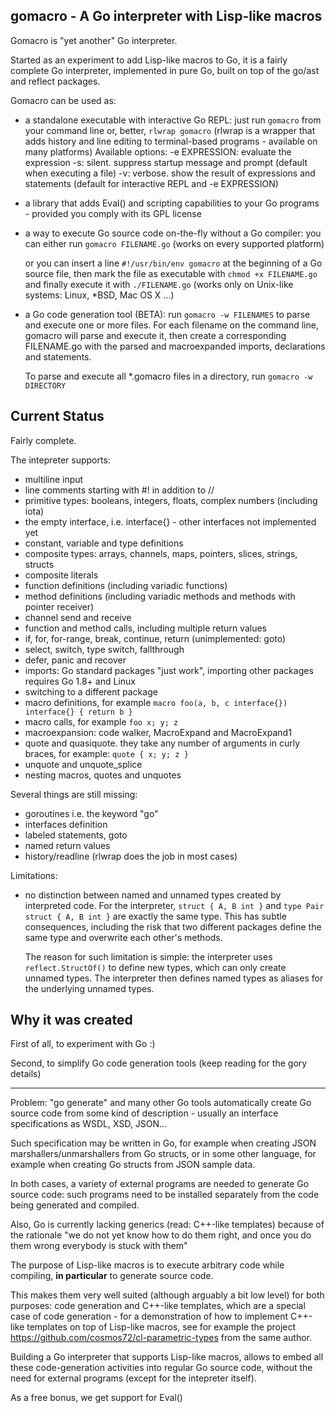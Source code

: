 ## gomacro - A Go interpreter with Lisp-like macros

Gomacro is "yet another" Go interpreter.

Started as an experiment to add Lisp-like macros to Go,
it is a fairly complete Go interpreter, implemented in pure Go,
built on top of the go/ast and reflect packages.

Gomacro can be used as:
* a standalone executable with interactive Go REPL:
  just run `gomacro` from your command line or, better, `rlwrap gomacro`
  (rlwrap is a wrapper that adds history and line editing to terminal-based programs - available on many platforms)
  Available options:
    -e EXPRESSION: evaluate the expression
    -s: silent. suppress startup message and prompt (default when executing a file)
    -v: verbose. show the result of expressions and statements (default for interactive REPL and -e EXPRESSION)

* a library that adds Eval() and scripting capabilities
  to your Go programs - provided you comply with its GPL license

* a way to execute Go source code on-the-fly without a Go compiler:
  you can either run `gomacro FILENAME.go` (works on every supported platform)

  or you can insert a line `#!/usr/bin/env gomacro` at the beginning of a Go source file,
  then mark the file as executable with `chmod +x FILENAME.go` and finally execute it
  with `./FILENAME.go` (works only on Unix-like systems: Linux, *BSD, Mac OS X ...)

* a Go code generation tool (BETA):
  run `gomacro -w FILENAMES` to parse and execute one or more files.
  For each filename on the command line, gomacro will parse and execute it,
  then create a corresponding FILENAME.go with the parsed and macroexpanded
  imports, declarations and statements.

  To parse and execute all *.gomacro files in a directory, run `gomacro -w DIRECTORY`

## Current Status

Fairly complete.

The intepreter supports:
* multiline input
* line comments starting with #! in addition to //
* primitive types: booleans, integers, floats, complex numbers (including iota)
* the empty interface, i.e. interface{} - other interfaces not implemented yet
* constant, variable and type definitions
* composite types: arrays, channels, maps, pointers, slices, strings, structs
* composite literals
* function definitions (including variadic functions)
* method definitions (including variadic methods and methods with pointer receiver)
* channel send and receive
* function and method calls, including multiple return values
* if, for, for-range, break, continue, return (unimplemented: goto)
* select, switch, type switch, fallthrough
* defer, panic and recover
* imports: Go standard packages "just work", importing other packages requires Go 1.8+ and Linux
* switching to a different package
* macro definitions, for example `macro foo(a, b, c interface{}) interface{} { return b }`
* macro calls, for example `foo x; y; z`
* macroexpansion: code walker, MacroExpand and MacroExpand1
* quote and quasiquote. they take any number of arguments in curly braces, for example:
  `quote { x; y; z }`
* unquote and unquote_splice
* nesting macros, quotes and unquotes

Several things are still missing:
* goroutines i.e. the keyword "go"
* interfaces definition
* labeled statements, goto
* named return values
* history/readline (rlwrap does the job in most cases)

Limitations:
* no distinction between named and unnamed types created by interpreted code.
  For the interpreter, `struct { A, B int }` and `type Pair struct { A, B int }`
  are exactly the same type. This has subtle consequences, including the risk
  that two different packages define the same type and overwrite each other's methods.

  The reason for such limitation is simple: the interpreter uses `reflect.StructOf()`
  to define new types, which can only create unnamed types.
  The interpreter then defines named types as aliases for the underlying unnamed types.



## Why it was created

First of all, to experiment with Go :)

Second, to simplify Go code generation tools (keep reading for the gory details)

---

Problem: "go generate" and many other Go tools automatically create
Go source code from some kind of description - usually an interface
specifications as WSDL, XSD, JSON...

Such specification may be written in Go, for example when creating JSON
marshallers/unmarshallers from Go structs, or in some other language,
for example when creating Go structs from JSON sample data.

In both cases, a variety of external programs are needed to
generate Go source code: such programs need to be installed
separately from the code being generated and compiled.

Also, Go is currently lacking generics (read: C++-like templates)
because of the rationale "we do not yet know how to do them right,
and once you do them wrong everybody is stuck with them"

The purpose of Lisp-like macros is to execute arbitrary code
while compiling, **in particular** to generate source code.

This makes them very well suited (although arguably a bit low level)
for both purposes: code generation and C++-like templates, which
are a special case of code generation - for a demonstration of how
to implement C++-like templates on top of Lisp-like macros,
see for example the project https://github.com/cosmos72/cl-parametric-types
from the same author.

Building a Go interpreter that supports Lisp-like macros,
allows to embed all these code-generation activities
into regular Go source code, without the need for external programs
(except for the intepreter itself).

As a free bonus, we get support for Eval()
